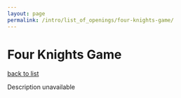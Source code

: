 ```yaml
---
layout: page
permalink: /intro/list_of_openings/four-knights-game/
---
```


# Four Knights Game

[back to list](../../intro/list_of_openings)

Description unavailable